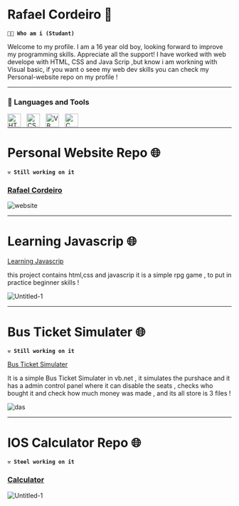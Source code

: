 # Rafael Cordeiro 👋

**`🧑‍💻 Who am i (Studant)`**

Welcome to my profile. I am a 16 year old boy, looking forward to improve my programming skills. Appreciate all the support!
I have worked with web develope with HTML, CSS and Java Scrip ,but know i am workning with Visual basic, if you want o seee 
my web dev skills you can check my Personal-website repo on my profile !

---

### 🧰 Languages and Tools
<img align="left" alt="HTML" width="30px" style="padding-right:10px;" src="https://cdn.jsdelivr.net/gh/devicons/devicon/icons/html5/html5-plain.svg" />
<img align="left" alt="CSS" width="30px" style="padding-right:10px;" src="https://cdn.jsdelivr.net/gh/devicons/devicon/icons/css3/css3-plain.svg" />
<img align="left" alt="VB" width="30px" style="padding-right:10px;" src="https://cdn.jsdelivr.net/gh/devicons/devicon/icons/visualstudio/visualstudio-plain.svg" />
<img align="left" alt="C" width="30px" style="padding-right:10px;" src="https://cdn.jsdelivr.net/gh/devicons/devicon/icons/cplusplus/cplusplus-line.svg" /><br>
           
---

# Personal Website Repo 🌐

**`⚒️ Still working on it `**


### <a href="https://github.com/rafael17cordeiro/Personal-Website">Rafael Cordeiro</a>
![website](https://user-images.githubusercontent.com/59150464/233190018-4ad15d48-cf4a-4b42-b12a-a9bfa2c2cdca.jpg)


---
# Learning Javascrip 🌐


<a href="https://github.com/rafael17cordeiro/Learning-javascript"> Learning Javascrip </a>

this project contains html,css and javascrip it is a simple rpg game , to put in practice beginner skills !

![Untitled-1](https://user-images.githubusercontent.com/59150464/233501156-9451cf86-3107-4e77-8462-b0f2e5b3d91d.jpg)

---
# Bus Ticket Simulater 🌐

**`⚒️ Still working on it `**<br>

<a href="https://github.com/rafael17cordeiro/Autocarro"> Bus Ticket Simulater</a>

It is a simple Bus Ticket Simulater in vb.net , it simulates the purshace and it has a admin control panel where it can disable the seats , checks who bought it and check how much money was made , and its all store is 3 files !


![das](https://user-images.githubusercontent.com/59150464/233184029-e4f59cda-e007-4d29-b90d-b50a0abb2a88.jpg)

---
# IOS Calculator Repo 🌐

**`⚒️ Steel working on it `**<br>
### <a href="https://github.com/rafael17cordeiro/Calculadora-vb.net.git">Calculator</a>
![Untitled-1](https://user-images.githubusercontent.com/59150464/213033687-a64da807-5fae-49b0-bf3e-36fde33ef13a.jpg)
